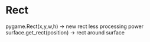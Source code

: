 # Rect

pygame.Rect(x,y,w,h) -> new rect less processing power
surface.get_rect(position) -> rect around surface

